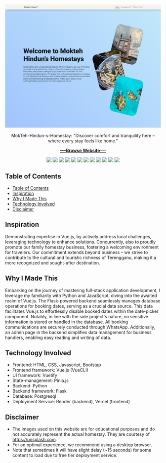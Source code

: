 <p align="center">
  <img src="./frontend/public/landing_page.PNG" alt="Website Landing Page">
</p>

<p align="center">
  MokTeh-Hindun-s-Homestay: "Discover comfort and tranquility here – where every stay feels like home."
<p>

<p align="center">
  <a href="https://mok-teh-hindun-s-homestay.vercel.app/"><strong>---Browse Website---</strong></a>
</p>

<p align="center">
  <img src="https://img.shields.io/badge/HTML5-E34F26?style=for-the-badge&logo=html5&logoColor=white" />
  <img src="https://img.shields.io/badge/CSS3-1572B6?style=for-the-badge&logo=css3&logoColor=white" />
  <img src="https://img.shields.io/badge/JavaScript-323330?style=for-the-badge&logo=javascript&logoColor=F7DF1E" />
  <img src="https://img.shields.io/badge/Python-FFD43B?style=for-the-badge&logo=python&logoColor=blue" />
  <img src="https://img.shields.io/badge/PostgreSQL-316192?style=for-the-badge&logo=postgresql&logoColor=white" />
  <img src="https://img.shields.io/badge/ChatGPT-74aa9c?style=for-the-badge&logo=openai&logoColor=white" />
  <img src="https://img.shields.io/badge/Bootstrap-563D7C?style=for-the-badge&logo=bootstrap&logoColor=white" />
  <img src="https://img.shields.io/badge/Vue%20js-35495E?style=for-the-badge&logo=vuedotjs&logoColor=4FC08D" />
  <img src="https://img.shields.io/badge/Vuetify-1867C0?style=for-the-badge&logo=vuetify&logoColor=white" />
  <img src="https://img.shields.io/badge/Flask-000000?style=for-the-badge&logo=flask&logoColor=white" />
  <img src="https://img.shields.io/badge/Render-46E3B7?style=for-the-badge&logo=render&logoColor=white" />
  <img src="https://img.shields.io/badge/Vercel-000000?style=for-the-badge&logo=vercel&logoColor=white" />
</p>

## Table of Contents
- [Table of Contents](#table-of-contents)
- [Inspiration](#inspiration)
- [Why I Made This](#why-i-made-this)
- [Technology Involved](#technology-involved)
- [Disclaimer](#disclaimer)


## Inspiration
Demonstrating expertise in Vue.js, by actively address local challenges, leveraging technology to enhance solutions. Concurrently, also to proudly promote our family homestay business, fostering a welcoming environment for travelers. Our commitment extends beyond business – we strive to contribute to the cultural and touristic richness of Terengganu, making it a more recognized and sought-after destination.

## Why I Made This
Embarking on the journey of mastering full-stack application development, I leverage my familiarity with Python and JavaScript, diving into the awaited realm of Vue.js. The Flask-powered backend seamlessly manages database operations for booking dates, serving as a crucial data source. This data facilitates Vue.js to effortlessly disable booked dates within the date-picker component. Notably, in line with the side project's nature, no sensitive information is stored or handled in the database. All booking communications are securely conducted through WhatsApp. Additionally, an admin page in the backend simplifies data management for business handlers, enabling easy reading and writing of data.

## Technology Involved
  - Frontend: HTML, CSS, Javascript, Bootstap
  - Frontend framework: Vue.js (VueCLI)
  - UI framework: Vuetify
  - State-management: Pinia.js
  - Backend: Python
  - Backend framework: Flask
  - Database: Postgresql
  - Deployment Service: Render (backend), Vercel (frontend)


## Disclaimer
- The images used on this website are for educational purposes and do not accurately represent the actual homestay. They are courtesy of https://unsplash.com.
- For an optimal experience, we recommend using a desktop browser.
- Note that sometimes it will have slight delay (~15 seconds) for some content to load due to free tier deployment service.